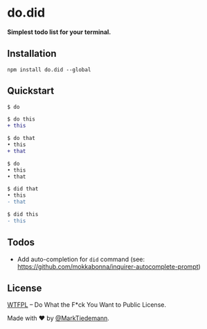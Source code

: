 # do.did

**Simplest todo list for your terminal.**

## Installation

```
npm install do.did --global
```

## Quickstart

```diff
$ do

$ do this
+ this

$ do that
• this
+ that

$ do
• this
• that

$ did that
• this
- that

$ did this
- this

```

## Todos

- Add auto-completion for `did` command (see: https://github.com/mokkabonna/inquirer-autocomplete-prompt)

## License

[WTFPL](http://www.wtfpl.net/) – Do What the F*ck You Want to Public License.

Made with :heart: by [@MarkTiedemann](https://twitter.com/MarkTiedemannDE).